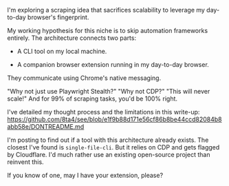I'm exploring a scraping idea that sacrifices scalability to leverage my day-to-day browser's fingerprint.

My working hypothesis for this niche is to skip automation frameworks entirely. The architecture connects two parts:

- A CLI tool on my local machine.

- A companion browser extension running in my day-to-day browser.

They communicate using Chrome's native messaging.

"Why not just use Playwright Stealth?" "Why not CDP?" "This will never scale!" And for 99% of scraping tasks, you'd be 100% right.

I've detailed my thought process and the limitations in this write-up: https://github.com/8ta4/see/blob/e1f9b88d171e56cf86b8be44ccd82084b8abb58e/DONTREADME.md

I'm posting to find out if a tool with this architecture already exists. The closest I've found is `single-file-cli`. But it relies on CDP and gets flagged by Cloudflare. I'd much rather use an existing open-source project than reinvent this.

If you know of one, may I have your extension, please?
